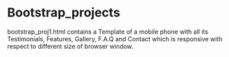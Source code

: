 # Bootstrap_projects
bootstrap_proj1.html contains a Template of a mobile phone with all its Testimonials, Features, Gallery, F.A.Q and Contact which is responsive with respect to different size of browser window.
